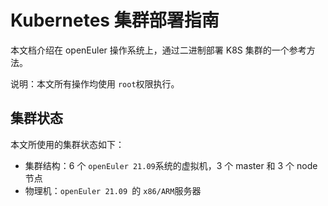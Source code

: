 # Kubernetes 集群部署指南

本文档介绍在 openEuler 操作系统上，通过二进制部署 K8S 集群的一个参考方法。

说明：本文所有操作均使用 `root`权限执行。

## 集群状态

本文所使用的集群状态如下：

- 集群结构：6 个 `openEuler 21.09`系统的虚拟机，3 个 master 和 3 个 node 节点
- 物理机：`openEuler 21.09 `的 `x86/ARM`服务器

